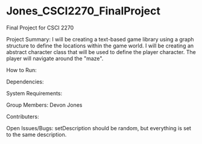 # Jones_CSCI2270_FinalProject
Final Project for CSCI 2270

Project Summary:
I will be creating a text-based game library using a graph structure to define the locations within the game world. I will be creating an abstract character class that will be used to
define the player character. The player will navigate around the "maze".


How to Run:


Dependencies:


System Requirements:


Group Members:
Devon Jones

Contributers:


Open Issues/Bugs:
    setDescription should be random, but everything is set to the same description.
